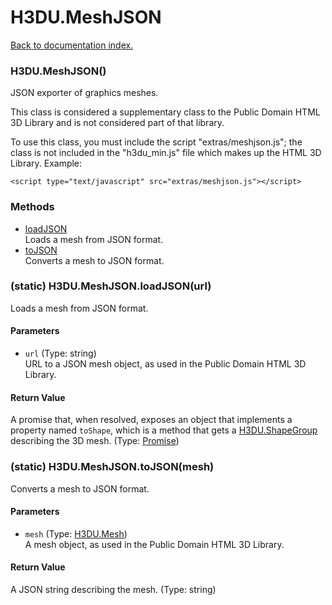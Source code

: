 # H3DU.MeshJSON

[Back to documentation index.](index.md)

 <a name='H3DU.MeshJSON'></a>
### H3DU.MeshJSON()

JSON exporter of graphics meshes.

This class is considered a supplementary class to the
Public Domain HTML 3D Library and is not considered part of that
library.

To use this class, you must include the script "extras/meshjson.js"; the
class is not included in the "h3du_min.js" file which makes up
the HTML 3D Library. Example:

    <script type="text/javascript" src="extras/meshjson.js"></script>

### Methods

* [loadJSON](#H3DU.MeshJSON.loadJSON)<br>Loads a mesh from JSON format.
* [toJSON](#H3DU.MeshJSON.toJSON)<br>Converts a mesh to JSON format.

 <a name='H3DU.MeshJSON.loadJSON'></a>
### (static) H3DU.MeshJSON.loadJSON(url)

Loads a mesh from JSON format.

#### Parameters

* `url` (Type: string)<br>
    URL to a JSON mesh object, as used in the Public Domain HTML 3D Library.

#### Return Value

A promise that, when resolved, exposes an object
that implements a property named <code>toShape</code>, which is
a method that gets a <a href="H3DU.ShapeGroup.md">H3DU.ShapeGroup</a> describing the 3D mesh. (Type: <a href="Promise.md">Promise</a>)

 <a name='H3DU.MeshJSON.toJSON'></a>
### (static) H3DU.MeshJSON.toJSON(mesh)

Converts a mesh to JSON format.

#### Parameters

* `mesh` (Type: <a href="H3DU.Mesh.md">H3DU.Mesh</a>)<br>
    A mesh object, as used in the Public Domain HTML 3D Library.

#### Return Value

A JSON string describing the mesh. (Type: string)

